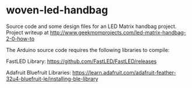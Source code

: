 # woven-led-handbag

Source code and some design files for an LED Matrix handbag project.
Project writeup at http://www.geekmomprojects.com/led-matrix-handbag-2-0-how-to

The Arduino source code requires the following libraries to compile:

FastLED Library: https://github.com/FastLED/FastLED/releases

Adafruit Bluefruit Libraries:  https://learn.adafruit.com/adafruit-feather-32u4-bluefruit-le/installing-ble-library
